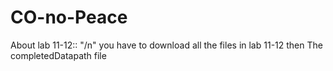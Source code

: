 # CO-no-Peace

About lab 11-12::
"/n"
you have to download all the files in lab 11-12
then The completedDatapath file

